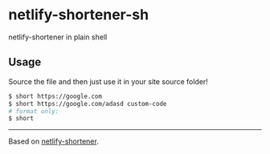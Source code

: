 # netlify-shortener-sh

netlify-shortener in plain shell

## Usage

Source the file and then just use it in your site source folder!

```sh
$ short https://google.com
$ short https://google.com/adasd custom-code
# format only:
$ short
```

---

Based on [netlify-shortener](https://github.com/kentcdodds/netlify-shortener).
